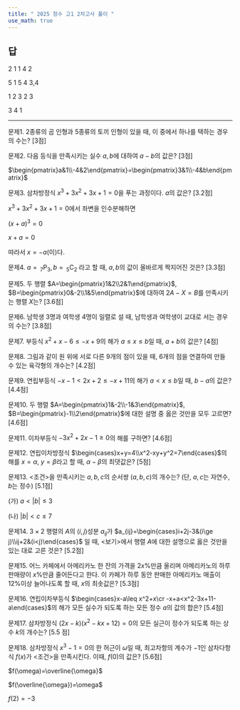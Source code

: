 ```yaml
---
title: " 2025 청수 고1 2차고사 풀이 " 
use_math: true
---
```


## 답

2 1 1 4 2

5 1 5 4 3,4

1 2 3 2 3

3 4 1

---

문제1. 2종류의 곰 인형과 5종류의 토끼 인형이 있을 때, 이 중에서 하나를 택하는 경우의 수는? [3점]



문제2. 다음 등식을 만족시키는 실수 $a, b$에 대하여 $a-b$의 값은? [3점]

$\begin{pmatrix}a&1\\-4&2\end{pmatrix}=\begin{pmatrix}3&1\\-4&b\end{pmatrix}$



문제3. 삼차방정식 $x^3+3x^2+3x+1=0$을 푸는 과정이다. $a$의 값은? [3.2점]

$x^3+3x^2+3x+1=0$에서 좌변을 인수분해하면

$(x+a)^3=0$

$x+a=0$

따라서 $x=-a$(이)다.



문제4. $a=\, _7\text{P}_3 , b=\, _5\text{C}_2$ 라고 할 때, $a, b$의 값이 올바르게 짝지어진 것은? [3.3점]



문제5. 두 행렬 $A=\begin{pmatrix}1&2\\2&1\end{pmatrix}$, $B=\begin{pmatrix}0&-2\\1&5\end{pmatrix}$에 대하여 $2A-X=B$를 만족시키는 행렬 $X$는? [3.6점]



문제6. 남학생 3명과 여학생 4명이 일렬로 설 때, 남학생과 여학생이 교대로 서는 경우의 수는? [3.8점]



문제7. 부등식 $x^2+x-6\le -x+9$의 해가 $a\le x\le b$일 때, $a+b$의 값은? [4점]



문제8. 그림과 같이 원 위에 서로 다른 9개의 점이 있을 때, 6개의 점을 연결하여 만들 수 있는 육각형의 개수는? [4.2점]



문제9. 연립부등식 $-x-1<2x+2\le -x+11$의 해가 $a<x\le b$일 때, $b-a$의 값은? [4.4점]



문제10. 두 행렬 $A=\begin{pmatrix}1&-2\\-1&3\end{pmatrix}$, $B=\begin{pmatrix}-1\\2\end{pmatrix}$에 대한 설명 중 옳은 것만을 모두 고르면? [4.6점]



문제11. 이차부등식 $-3x^2+2x-1\ge 0$의 해를 구하면? [4.6점]



문제12. 연립이차방정식 $\begin{cases}x+y=4\\x^2-xy+y^2=7\end{cases}$의 해를 $x=\alpha$, $y=\beta$라고 할 때, $\alpha-\beta$의 최댓값은? [5점]



문제13. $<$조건$>$을 만족시키는 $a,b,c$의 순서쌍 $(a,b,c)$의 개수는? (단, $a,c$는 자연수, $b$는 정수) [5.1점]

(가) $a<\lvert b\rvert\le 3$

(나) $\lvert b\rvert<c\le 7$



문제14. $3\times 2$ 행렬의 $A$의 $(i, j)$성분 $a_{ij}$가 $a_{ij}=\begin{cases}i+2j-3&(i\ge j)\\ij+2&(i<j)\end{cases}$ 일 때, $<$보기$>$에서 행렬 $A$에 대한 설명으로 옳은 것만을 있는 대로 고른 것은? [5.2점]



문제15. 어느 카페에서 아메리카노 한 잔의 가격을 $2x\%$만큼 올리며 아메리카노의 하루 판매량이 $x\%$만큼 줄어든다고 한다. 이 카페가 하루 동안 판매한 아메리카노 매출이 $12\%$이상 늘어나도록 할 때, $x$의 최솟값은? [5.3점]



문제16. 연립이차부등식 $\begin{cases}x-a\leq x^2+x\cr -x+a<x^2-3x+11-a\end{cases}$의 해가 모든 실수가 되도록 하는 모든 정수 $a$의 값의 합은? [5.4점]



문제17. 삼차방정식 $(2x-k)(x^2-kx+12)=0$의 모든 실근이 정수가 되도록 하는 상수 $k$의 개수는? [5.5 점]




문제18. 삼차방정식 $x^3-1=0$의 한 허근이 $\omega$일 때, 최고차항의 계수가 $-1$인 삼차다항식 $f(x)$가 $<$조건$>$을 만족시킨다. 이때, $f(0)$의 값은? [5.6점]

$f(\omega)=\overline{\omega}$

$f(\overline{\omega})=\omega$

$f(2)=-3$


